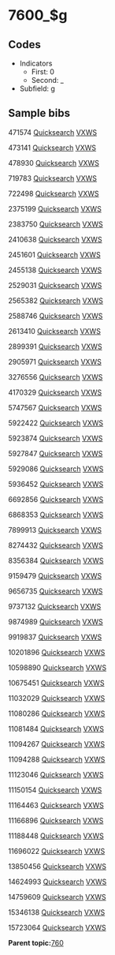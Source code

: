 # 7600\_$g

## Codes

-   Indicators
    -   First: 0
    -   Second: \_
-   Subfield: g

## Sample bibs

471574 [Quicksearch](https://search.library.yale.edu/catalog/471574) [VXWS](http://prodorbis.library.yale.edu:7014/vxws/GetHoldingsService?bibId=471574)

473141 [Quicksearch](https://search.library.yale.edu/catalog/473141) [VXWS](http://prodorbis.library.yale.edu:7014/vxws/GetHoldingsService?bibId=473141)

478930 [Quicksearch](https://search.library.yale.edu/catalog/478930) [VXWS](http://prodorbis.library.yale.edu:7014/vxws/GetHoldingsService?bibId=478930)

719783 [Quicksearch](https://search.library.yale.edu/catalog/719783) [VXWS](http://prodorbis.library.yale.edu:7014/vxws/GetHoldingsService?bibId=719783)

722498 [Quicksearch](https://search.library.yale.edu/catalog/722498) [VXWS](http://prodorbis.library.yale.edu:7014/vxws/GetHoldingsService?bibId=722498)

2375199 [Quicksearch](https://search.library.yale.edu/catalog/2375199) [VXWS](http://prodorbis.library.yale.edu:7014/vxws/GetHoldingsService?bibId=2375199)

2383750 [Quicksearch](https://search.library.yale.edu/catalog/2383750) [VXWS](http://prodorbis.library.yale.edu:7014/vxws/GetHoldingsService?bibId=2383750)

2410638 [Quicksearch](https://search.library.yale.edu/catalog/2410638) [VXWS](http://prodorbis.library.yale.edu:7014/vxws/GetHoldingsService?bibId=2410638)

2451601 [Quicksearch](https://search.library.yale.edu/catalog/2451601) [VXWS](http://prodorbis.library.yale.edu:7014/vxws/GetHoldingsService?bibId=2451601)

2455138 [Quicksearch](https://search.library.yale.edu/catalog/2455138) [VXWS](http://prodorbis.library.yale.edu:7014/vxws/GetHoldingsService?bibId=2455138)

2529031 [Quicksearch](https://search.library.yale.edu/catalog/2529031) [VXWS](http://prodorbis.library.yale.edu:7014/vxws/GetHoldingsService?bibId=2529031)

2565382 [Quicksearch](https://search.library.yale.edu/catalog/2565382) [VXWS](http://prodorbis.library.yale.edu:7014/vxws/GetHoldingsService?bibId=2565382)

2588746 [Quicksearch](https://search.library.yale.edu/catalog/2588746) [VXWS](http://prodorbis.library.yale.edu:7014/vxws/GetHoldingsService?bibId=2588746)

2613410 [Quicksearch](https://search.library.yale.edu/catalog/2613410) [VXWS](http://prodorbis.library.yale.edu:7014/vxws/GetHoldingsService?bibId=2613410)

2899391 [Quicksearch](https://search.library.yale.edu/catalog/2899391) [VXWS](http://prodorbis.library.yale.edu:7014/vxws/GetHoldingsService?bibId=2899391)

2905971 [Quicksearch](https://search.library.yale.edu/catalog/2905971) [VXWS](http://prodorbis.library.yale.edu:7014/vxws/GetHoldingsService?bibId=2905971)

3276556 [Quicksearch](https://search.library.yale.edu/catalog/3276556) [VXWS](http://prodorbis.library.yale.edu:7014/vxws/GetHoldingsService?bibId=3276556)

4170329 [Quicksearch](https://search.library.yale.edu/catalog/4170329) [VXWS](http://prodorbis.library.yale.edu:7014/vxws/GetHoldingsService?bibId=4170329)

5747567 [Quicksearch](https://search.library.yale.edu/catalog/5747567) [VXWS](http://prodorbis.library.yale.edu:7014/vxws/GetHoldingsService?bibId=5747567)

5922422 [Quicksearch](https://search.library.yale.edu/catalog/5922422) [VXWS](http://prodorbis.library.yale.edu:7014/vxws/GetHoldingsService?bibId=5922422)

5923874 [Quicksearch](https://search.library.yale.edu/catalog/5923874) [VXWS](http://prodorbis.library.yale.edu:7014/vxws/GetHoldingsService?bibId=5923874)

5927847 [Quicksearch](https://search.library.yale.edu/catalog/5927847) [VXWS](http://prodorbis.library.yale.edu:7014/vxws/GetHoldingsService?bibId=5927847)

5929086 [Quicksearch](https://search.library.yale.edu/catalog/5929086) [VXWS](http://prodorbis.library.yale.edu:7014/vxws/GetHoldingsService?bibId=5929086)

5936452 [Quicksearch](https://search.library.yale.edu/catalog/5936452) [VXWS](http://prodorbis.library.yale.edu:7014/vxws/GetHoldingsService?bibId=5936452)

6692856 [Quicksearch](https://search.library.yale.edu/catalog/6692856) [VXWS](http://prodorbis.library.yale.edu:7014/vxws/GetHoldingsService?bibId=6692856)

6868353 [Quicksearch](https://search.library.yale.edu/catalog/6868353) [VXWS](http://prodorbis.library.yale.edu:7014/vxws/GetHoldingsService?bibId=6868353)

7899913 [Quicksearch](https://search.library.yale.edu/catalog/7899913) [VXWS](http://prodorbis.library.yale.edu:7014/vxws/GetHoldingsService?bibId=7899913)

8274432 [Quicksearch](https://search.library.yale.edu/catalog/8274432) [VXWS](http://prodorbis.library.yale.edu:7014/vxws/GetHoldingsService?bibId=8274432)

8356384 [Quicksearch](https://search.library.yale.edu/catalog/8356384) [VXWS](http://prodorbis.library.yale.edu:7014/vxws/GetHoldingsService?bibId=8356384)

9159479 [Quicksearch](https://search.library.yale.edu/catalog/9159479) [VXWS](http://prodorbis.library.yale.edu:7014/vxws/GetHoldingsService?bibId=9159479)

9656735 [Quicksearch](https://search.library.yale.edu/catalog/9656735) [VXWS](http://prodorbis.library.yale.edu:7014/vxws/GetHoldingsService?bibId=9656735)

9737132 [Quicksearch](https://search.library.yale.edu/catalog/9737132) [VXWS](http://prodorbis.library.yale.edu:7014/vxws/GetHoldingsService?bibId=9737132)

9874989 [Quicksearch](https://search.library.yale.edu/catalog/9874989) [VXWS](http://prodorbis.library.yale.edu:7014/vxws/GetHoldingsService?bibId=9874989)

9919837 [Quicksearch](https://search.library.yale.edu/catalog/9919837) [VXWS](http://prodorbis.library.yale.edu:7014/vxws/GetHoldingsService?bibId=9919837)

10201896 [Quicksearch](https://search.library.yale.edu/catalog/10201896) [VXWS](http://prodorbis.library.yale.edu:7014/vxws/GetHoldingsService?bibId=10201896)

10598890 [Quicksearch](https://search.library.yale.edu/catalog/10598890) [VXWS](http://prodorbis.library.yale.edu:7014/vxws/GetHoldingsService?bibId=10598890)

10675451 [Quicksearch](https://search.library.yale.edu/catalog/10675451) [VXWS](http://prodorbis.library.yale.edu:7014/vxws/GetHoldingsService?bibId=10675451)

11032029 [Quicksearch](https://search.library.yale.edu/catalog/11032029) [VXWS](http://prodorbis.library.yale.edu:7014/vxws/GetHoldingsService?bibId=11032029)

11080286 [Quicksearch](https://search.library.yale.edu/catalog/11080286) [VXWS](http://prodorbis.library.yale.edu:7014/vxws/GetHoldingsService?bibId=11080286)

11081484 [Quicksearch](https://search.library.yale.edu/catalog/11081484) [VXWS](http://prodorbis.library.yale.edu:7014/vxws/GetHoldingsService?bibId=11081484)

11094267 [Quicksearch](https://search.library.yale.edu/catalog/11094267) [VXWS](http://prodorbis.library.yale.edu:7014/vxws/GetHoldingsService?bibId=11094267)

11094288 [Quicksearch](https://search.library.yale.edu/catalog/11094288) [VXWS](http://prodorbis.library.yale.edu:7014/vxws/GetHoldingsService?bibId=11094288)

11123046 [Quicksearch](https://search.library.yale.edu/catalog/11123046) [VXWS](http://prodorbis.library.yale.edu:7014/vxws/GetHoldingsService?bibId=11123046)

11150154 [Quicksearch](https://search.library.yale.edu/catalog/11150154) [VXWS](http://prodorbis.library.yale.edu:7014/vxws/GetHoldingsService?bibId=11150154)

11164463 [Quicksearch](https://search.library.yale.edu/catalog/11164463) [VXWS](http://prodorbis.library.yale.edu:7014/vxws/GetHoldingsService?bibId=11164463)

11166896 [Quicksearch](https://search.library.yale.edu/catalog/11166896) [VXWS](http://prodorbis.library.yale.edu:7014/vxws/GetHoldingsService?bibId=11166896)

11188448 [Quicksearch](https://search.library.yale.edu/catalog/11188448) [VXWS](http://prodorbis.library.yale.edu:7014/vxws/GetHoldingsService?bibId=11188448)

11696022 [Quicksearch](https://search.library.yale.edu/catalog/11696022) [VXWS](http://prodorbis.library.yale.edu:7014/vxws/GetHoldingsService?bibId=11696022)

13850456 [Quicksearch](https://search.library.yale.edu/catalog/13850456) [VXWS](http://prodorbis.library.yale.edu:7014/vxws/GetHoldingsService?bibId=13850456)

14624993 [Quicksearch](https://search.library.yale.edu/catalog/14624993) [VXWS](http://prodorbis.library.yale.edu:7014/vxws/GetHoldingsService?bibId=14624993)

14759609 [Quicksearch](https://search.library.yale.edu/catalog/14759609) [VXWS](http://prodorbis.library.yale.edu:7014/vxws/GetHoldingsService?bibId=14759609)

15346138 [Quicksearch](https://search.library.yale.edu/catalog/15346138) [VXWS](http://prodorbis.library.yale.edu:7014/vxws/GetHoldingsService?bibId=15346138)

15723064 [Quicksearch](https://search.library.yale.edu/catalog/15723064) [VXWS](http://prodorbis.library.yale.edu:7014/vxws/GetHoldingsService?bibId=15723064)

**Parent topic:**[760](../../tags/760/760.md)

